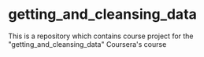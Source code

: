 # getting_and_cleansing_data
This is a repository which contains course project for the "getting_and_cleansing_data" Coursera's course
